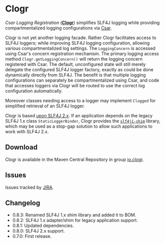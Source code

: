 # Clogr

_Csar Logging Registration_ ([**Clogr**](https://clogr.io/)) simplifies SLF4J logging while providing compartmentalized logging configurations via [Csar](https://csar.io/).

Clogr is not yet another logging facade. Rather Clogr facilitates access to SLF4J loggers; while improving SLF4J logging configuration, allowing various compartmentalized log settings. The `LoggingConcern` is accessed using Csar's concern registration mechanism. The primary logging access method `Clogr.getLoggingConcern()` will return the logging concern registered with Csar. The default, unconfigured state will still merely delegate the configured SLF4J logger factory, exactly as could be done dynamically directly from SLF4J. The benefit is that multiple logging configurations can separately be compartmentalized using Csar, and code that accesses loggers via Clogr will be routed to use the correct log configuration automatically. 

Moreover classes needing access to a logger may implement `Clogged` for simplified retrieval of an SLF4J logger. 

Clogr is based [upon SLF4J 2.x](https://www.slf4j.org/faq.html#changesInVersion200). If an application depends on the legacy SLF4J 1.x class `StaticLoggerBinder`, Clogr provides the [`slf4j1-shim`](slf4j1-shim/readme.md) library, which may be used as a stop-gap solution to allow such applications to work with SLF4J 2.x.

## Download

Clogr is available in the Maven Central Repository in group [io.clogr](https://search.maven.org/search?q=g:io.clogr).

## Issues

Issues tracked by [JIRA](https://globalmentor.atlassian.net/projects/CLOGR).

## Changelog

- 0.8.3: Renamed SLF4J 1.x shim library and added it to BOM.
- 0.8.2: SLF4J 1.x adapter/shim for legacy application support.
- 0.8.1: Updated dependencies.
- 0.8.0: SLF4J 2.x support.
- 0.7.0: First release.
